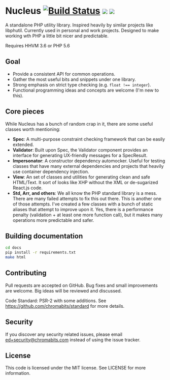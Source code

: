 # Nucleus [![Build Status](https://travis-ci.org/chromabits/nucleus.svg?branch=master)](https://travis-ci.org/chromabits/nucleus) ![](https://img.shields.io/packagist/v/chromabits/nucleus.svg) [![](https://img.shields.io/badge/ApiGen-reference-blue.svg)](http://chromabits.github.io/nucleus)

A standalone PHP utility library. Inspired heavily by similar projects like libphutil. Currently used in personal and work projects. Designed to make working wth PHP a little bit nicer and predictable.

Requires HHVM 3.6 or PHP 5.6

## Goal

- Provide a consistent API for common operations.
- Gather the most useful bits and snippets under one library.
- Strong emphasis on strict type checking (e.g. `float !== integer`).
- Functional programming ideas and concepts are welcome (I'm new to this).

## Core pieces

While Nucleus has a bunch of random crap in it, there are some useful classes worth mentioning:

- **Spec**: A multi-purpose constraint checking framework that can be easily extended.
- **Validator**: Built upon Spec, the Validator component provides an interface for generating UX-friendly messages for a SpecResult.
- **Impersonator**: A constructor dependency automocker. Useful for testing classes that have many external dependencies and projects that heavily use container dependency injection.
- **View**: An set of classes and utilities for generating clean and safe HTML/Text. It sort of looks like XHP without the XML or de-sugarized React.js code.
- **Std, Arr, and others**: We all know the PHP standard library is a mess. There are many failed attempts to fix this out there. This is another one of those attempts. I've created a few classes with a bunch of static aliases that attempt to improve upon it. Yes, there is a performance penalty (validation + at least one more function call), but it makes many operations more predictable and safer.

## Building documentation

```sh
cd docs
pip install -r requirements.txt
make html
```

## Contributing

Pull requests are accepted on GitHub. Bug fixes and small improvements are welcome. Big ideas will be reviewed and discussed.

Code Standard: PSR-2 with some additions. See https://github.com/chromabits/standard for more details.

## Security

If you discover any security related issues, please email ed+security@chromabits.com instead of using the issue tracker.

## License

This code is licensed under the MIT license. See LICENSE for more information.
